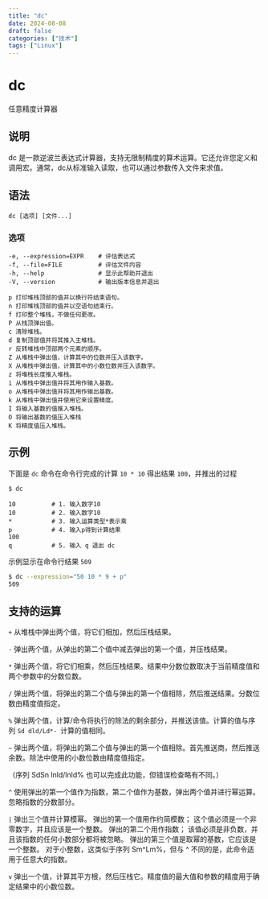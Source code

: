 ```yaml
---
title: "dc"
date: 2024-08-08
draft: false
categories: ["技术"]
tags: ["Linux"]
---
```

dc
===

任意精度计算器

## 说明

dc 是一款逆波兰表达式计算器，支持无限制精度的算术运算。它还允许您定义和调用宏。通常，dc从标准输入读取，也可以通过参数传入文件来求值。

## 语法

```shell
dc [选项] [文件...]
```

### 选项 

```shell
-e, --expression=EXPR    # 评估表达式
-f, --file=FILE          # 评估文件内容
-h, --help               # 显示此帮助并退出
-V, --version            # 输出版本信息并退出
```

```shell
p 打印堆栈顶部的值并以换行符结束语句。
n 打印堆栈顶部的值并以空语句结束行。
f 打印整个堆栈，不做任何更改。
P 从栈顶弹出值。
c 清除堆栈。
d 复制顶部值并将其推入主堆栈。
r 反转堆栈中顶部两个元素的顺序。
Z 从堆栈中弹出值，计算其中的位数并压入该数字。
X 从堆栈中弹出值，计算其中的小数位数并压入该数字。
z 将堆栈长度推入堆栈。
i 从堆栈中弹出值并将其用作输入基数。
o 从堆栈中弹出值并将其用作输出基数。
k 从堆栈中弹出值并使用它来设置精度。
I 将输入基数的值推入堆栈。
O 将输出基数的值压入堆栈
K 将精度值压入堆栈。
```

## 示例

下面是 `dc` 命令在命令行完成的计算 `10 * 10` 得出结果 `100`，并推出的过程

```shell
$ dc        

10          # 1. 输入数字10
10          # 2. 输入数字10
*           # 3. 输入运算类型*表示乘
p           # 4. 输入p得到计算结果
100
q           # 5. 输入 q 退出 dc
```

示例显示在命令行结果 `509`

```bash
$ dc --expression="50 10 * 9 + p"
509
```

## 支持的运算

`+` 从堆栈中弹出两个值，将它们相加，然后压栈结果。

`-` 弹出两个值，从弹出的第二个值中减去弹出的第一个值，并压栈结果。

`*` 弹出两个值，将它们相乘，然后压栈结果。结果中分数位数取决于当前精度值和两个参数中的分数位数。

`/` 弹出两个值，将弹出的第二个值与弹出的第一个值相除，然后推送结果。分数位数由精度值指定。

`%` 弹出两个值，计算/命令将执行的除法的剩余部分，并推送该值。计算的值与序列 `Sd dld/Ld*- `计算的值相同。

`~` 弹出两个值，将弹出的第二个值与弹出的第一个值相除。首先推送商，然后推送余数。除法中使用的小数位数由精度值指定。

（序列 SdSn lnld/lnld% 也可以完成此功能，但错误检查略有不同。）


`^` 使用弹出的第一个值作为指数，第二个值作为基数，弹出两个值并进行幂运算。忽略指数的分数部分。

`|` 弹出三个值并计算模幂。 弹出的第一个值用作约简模数； 这个值必须是一个非零数字，并且应该是一个整数。 弹出的第二个用作指数； 该值必须是非负数，并且该指数的任何小数部分都将被忽略。 弹出的第三个值是取幂的基数，它应该是一个整数。 对于小整数，这类似于序列 Sm^Lm%，但与 ^ 不同的是，此命令适用于任意大的指数。

`v` 弹出一个值，计算其平方根，然后压栈它。精度值的最大值和参数的精度用于确定结果中的小数位数。
